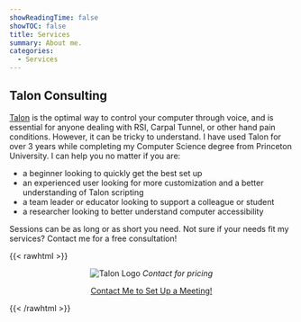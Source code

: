 ```yaml
---
showReadingTime: false
showTOC: false
title: Services
summary: About me.
categories:
  - Services
---
```



## Talon Consulting

[Talon](https://talon.wiki/) is the optimal way to control your computer through voice, and is essential for anyone dealing with RSI, Carpal Tunnel, or other hand pain conditions. However, it can be tricky to understand. I have used Talon for over 3 years while completing my Computer Science degree from Princeton University. I can help you no matter if you are:

- a beginner looking to quickly get the best set up
- an experienced user looking for more customization and a better understanding of Talon scripting
- a team leader or educator looking to support a colleague or student
- a researcher looking to better understand computer accessibility

Sessions can be as long or as short you need. Not sure if your needs fit my services?
Contact me for a free consultation!

{{< rawhtml >}}

<center>

<img src="https://avatars.githubusercontent.com/u/32918202?s=200&v=4" alt="Talon Logo"> </img>
<i> Contact for pricing </i> <del></del>
<br>

<a class="button" href="/contact">Contact Me to Set Up a Meeting! </a>

</center>

{{< /rawhtml >}}
